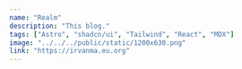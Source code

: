 ```yaml
---
name: "Realm"
description: "This blog."
tags: ["Astro", "shadcn/ui", "Tailwind", "React", "MDX"]
image: "../../../public/static/1200x630.png"
link: "https://irvanma.eu.org"
---
```

